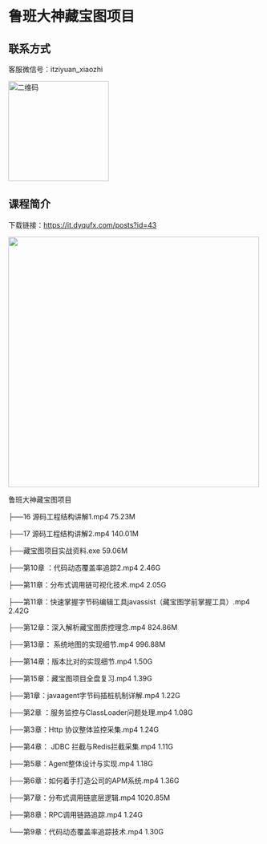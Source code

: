 # 鲁班大神藏宝图项目

## 联系方式

客服微信号：itziyuan_xiaozhi

<img src="https://ziyuanyun.oss-cn-guangzhou.aliyuncs.com/common/20240614073449/666b82192834a.jpg" width="200" height="200" alt="二维码">

## 课程简介

下载链接：https://it.dyqufx.com/posts?id=43

<img src="https://ziyuanyun.oss-cn-guangzhou.aliyuncs.com/yun/20240515151537/664461198ce07.jpg" width="500" alt="">

  鲁班大神藏宝图项目



 ├──16 源码工程结构讲解1.mp4 75.23M

 ├──17 源码工程结构讲解2.mp4 140.01M

 ├──藏宝图项目实战资料.exe 59.06M

 ├──第10章 ：代码动态覆盖率追踪2.mp4 2.46G

 ├──第11章：分布式调用链可视化技术.mp4 2.05G

 ├──第11章：快速掌握字节码编辑工具javassist（藏宝图学前掌握工具）.mp4 2.42G

 ├──第12章：深入解析藏宝图质控理念.mp4 824.86M

 ├──第13章： 系统地图的实现细节.mp4 996.88M

 ├──第14章：版本比对的实现细节.mp4 1.50G

 ├──第15章：藏宝图项目全盘复习.mp4 1.39G

 ├──第1章：javaagent字节码插桩机制详解.mp4 1.22G

 ├──第2章 ：服务监控与ClassLoader问题处理.mp4 1.08G

 ├──第3章：Http 协议整体监控采集.mp4 1.24G

 ├──第4章： JDBC 拦截与Redis拦截采集.mp4 1.11G

 ├──第5章：Agent整体设计与实现.mp4 1.18G

 ├──第6章：如何着手打造公司的APM系统.mp4 1.36G

 ├──第7章：分布式调用链底层逻辑.mp4 1020.85M

 ├──第8章：RPC调用链路追踪.mp4 1.24G

 └──第9章：代码动态覆盖率追踪技术.mp4 1.30G

  